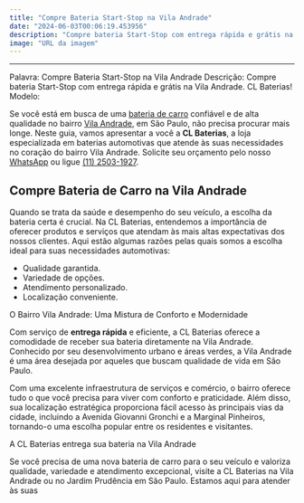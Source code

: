 ```yaml
---
title: "Compre Bateria Start-Stop na Vila Andrade"
date: "2024-06-03T00:06:19.453956"
description: "Compre bateria Start-Stop com entrega rápida e grátis na Vila Andrade. CL Baterias!"
image: "URL da imagem"
---
```

---
Palavra: Compre Bateria Start-Stop na Vila Andrade
Descrição: Compre bateria Start-Stop com entrega rápida e grátis na Vila Andrade. CL Baterias!
Modelo: 

Se você está em busca de uma [bateria de carro](https://www.clbaterias.com.br/bateria-de-carro) confiável e de alta qualidade no bairro <a href="https://www.google.com/maps/place/Vila+Andrade,+São+Paulo+-+SP" target="_blank" rel="noopener">Vila Andrade</a>, em São Paulo, não precisa procurar mais longe. Neste guia, vamos apresentar a você a **CL Baterias**, a loja especializada em baterias automotivas que atende às suas necessidades no coração do bairro Vila Andrade. Solicite seu orçamento pelo nosso [WhatsApp](https://api.whatsapp.com/send?phone=5511934986472) ou ligue [(11) 2503-1927](tel:+551125031927).

## Compre Bateria de Carro na Vila Andrade

Quando se trata da saúde e desempenho do seu veículo, a escolha da bateria certa é crucial. Na CL Baterias, entendemos a importância de oferecer produtos e serviços que atendam às mais altas expectativas dos nossos clientes. Aqui estão algumas razões pelas quais somos a escolha ideal para suas necessidades automotivas:

* Qualidade garantida.
* Variedade de opções.
* Atendimento personalizado.
* Localização conveniente.

O Bairro Vila Andrade: Uma Mistura de Conforto e Modernidade

Com serviço de **entrega rápida** e eficiente, a CL Baterias oferece a comodidade de receber sua bateria diretamente na Vila Andrade. Conhecido por seu desenvolvimento urbano e áreas verdes, a Vila Andrade é uma área desejada por aqueles que buscam qualidade de vida em São Paulo.

Com uma excelente infraestrutura de serviços e comércio, o bairro oferece tudo o que você precisa para viver com conforto e praticidade. Além disso, sua localização estratégica proporciona fácil acesso às principais vias da cidade, incluindo a Avenida Giovanni Gronchi e a Marginal Pinheiros, tornando-o uma escolha popular entre os residentes e visitantes.

A CL Baterias entrega sua bateria na Vila Andrade

Se você precisa de uma nova bateria de carro para o seu veículo e valoriza qualidade, variedade e atendimento excepcional, visite a CL Baterias na Vila Andrade ou no Jardim Prudência em São Paulo. Estamos aqui para atender às suas
